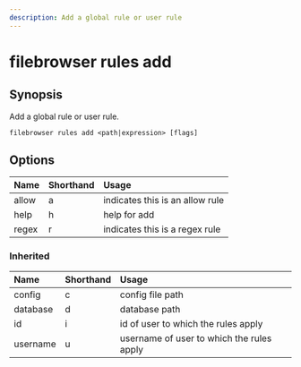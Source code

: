 ```yaml
---
description: Add a global rule or user rule
---
```


# filebrowser rules add

## Synopsis

Add a global rule or user rule.

```text
filebrowser rules add <path|expression> [flags]
```

## Options

| Name | Shorthand | Usage |
| :--- | :--- | :--- |
| allow | a | indicates this is an allow rule |
| help | h | help for add |
| regex | r | indicates this is a regex rule |

### Inherited

| Name | Shorthand | Usage |
| :--- | :--- | :--- |
| config | c | config file path |
| database | d | database path |
| id | i | id of user to which the rules apply |
| username | u | username of user to which the rules apply |

